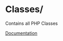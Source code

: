 # Classes/

Contains all PHP Classes

[Documentation](https://docs.typo3.org/m/typo3/reference-coreapi/10.4/en-us/ExtensionArchitecture/FileStructure/Classes/Index.html)